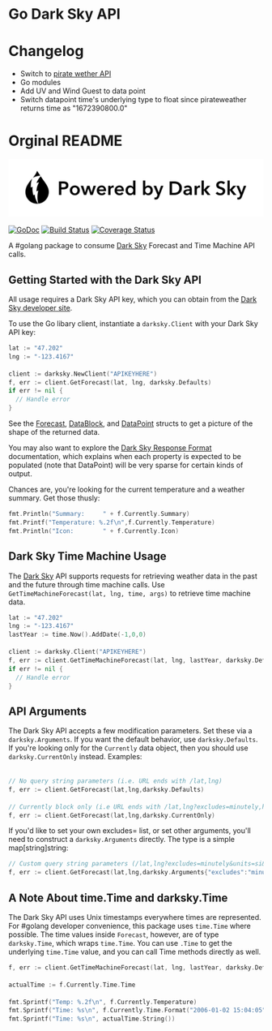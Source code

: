 Go Dark Sky API
================

# Changelog

- Switch to [pirate wether API](https://pirateweather.net/)
- Go modules
- Add UV and Wind Guest to data point
- Switch datapoint time's underlying type to float since pirateweather returns time as "1672390800.0"

# Orginal README

[![Powered by Dark Sky](https://raw.githubusercontent.com/adlio/darksky/master/logos/poweredby-oneline.png)](https://darksky.net/poweredby/)

[![GoDoc](https://godoc.org/github.com/adlio/darksky?status.svg)](http://godoc.org/github.com/adlio/darksky)
[![Build Status](https://travis-ci.org/adlio/darksky.svg)](https://travis-ci.org/adlio/darksky)
[![Coverage Status](https://coveralls.io/repos/github/adlio/darksky/badge.svg?branch=master)](https://coveralls.io/github/adlio/darksky?branch=master)

A #golang package to consume [Dark Sky](https://darksky.net) Forecast and Time Machine API calls.

## Getting Started with the Dark Sky API

All usage requires a Dark Sky API key, which you can obtain from the [Dark Sky developer site](https://darksky.net/dev/).

To use the Go libary client, instantiate a `darksky.Client` with your Dark Sky API key:

```Go
lat := "47.202"
lng := "-123.4167"

client := darksky.NewClient("APIKEYHERE")
f, err := client.GetForecast(lat, lng, darksky.Defaults)
if err != nil {
  // Handle error
}
```

See the [Forecast](https://github.com/adlio/darksky/blob/master/forecast.go),
[DataBlock](https://github.com/adlio/darksky/blob/master/data-block.go), and
[DataPoint](https://github.com/adlio/darksky/blob/master/data-point.go) structs to
get a picture of the shape of the returned data.

You may also want to explore the [Dark Sky Response Format](https://darksky.net/dev/docs/response)
documentation, which explains when each property is expected to be populated (note that DataPoint)
will be very sparse for certain kinds of output.

Chances are, you're looking for the current temperature and a weather summary. Get those thusly:

```Go
fmt.Println("Summary:     " + f.Currently.Summary)
fmt.Printf("Temperature: %.2f\n",f.Currently.Temperature)
fmt.Println("Icon:        " + f.Currently.Icon)
```

## Dark Sky Time Machine Usage

The [Dark Sky](https://darksky.net) API supports requests for retrieving weather data
in the past and the future through time machine calls. Use `GetTimeMachineForecast(lat, lng, time, args)`
to retrieve time machine data.

```Go
lat := "47.202"
lng := "-123.4167"
lastYear := time.Now().AddDate(-1,0,0)

client := darksky.Client("APIKEYHERE")
f, err := client.GetTimeMachineForecast(lat, lng, lastYear, darksky.Defaults)
if err != nil {
  // Handle error
}
```


## API Arguments

The Dark Sky API accepts a few modification parameters. Set these via a `darksky.Arguments`. If you
want the default behavior, use `darksky.Defaults`. If you're looking only for the `Currently` data
object, then you should use `darksky.CurrentOnly` instead. Examples:

```Go

// No query string parameters (i.e. URL ends with /lat,lng)
f, err := client.GetForecast(lat,lng,darksky.Defaults)

// Currently block only (i.e URL ends with /lat,lng?excludes=minutely,hourly,daily,alerts,flags)
f, err := client.GetForecast(lat,lng,darksky.CurrentOnly)

```

If you'd like to set your own excludes= list, or set other arguments, you'll need to construct a
`darksky.Arguments` directly. The type is a simple map[string]string:

```Go
// Custom query string parameters (/lat,lng?excludes=minutely&units=si&extend=hourly)
f, err := client.GetForecast(lat,lng,darksky.Arguments{"excludes":"minutely","units": "si", "extend": "hourly"})

```

## A Note About time.Time and darksky.Time

The Dark Sky API uses Unix timestamps everywhere times are represented. For #golang developer convenience,
this package uses `time.Time` where possible. The time values inside `Forecast`, however, are of type
`darksky.Time`, which wraps `time.Time`. You can use `.Time` to get the underlying `time.Time` value,
and you can call Time methods directly as well.

```Go
f, err := client.GetTimeMachineForecast(lat, lng, lastYear, darksky.Defaults)

actualTime := f.Currently.Time.Time

fmt.Sprintf("Temp: %.2f\n", f.Currently.Temperature)
fmt.Sprintf("Time: %s\n", f.Currently.Time.Format("2006-01-02 15:04:05"))
fmt.Sprintf("Time: %s\n", actualTime.String())
```

